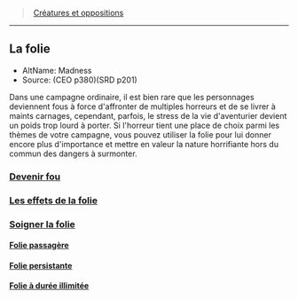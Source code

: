 ﻿---
!Items
Name: La folie
AltName: Madness
Source: (CEO p380)(SRD p201)
Id: madness_hd.md#la-folie
RootId: madness_hd.md
ParentLink: index.md
ParentName: Créatures et oppositions
NameLevel: 2
Attributes:
  ParentNameLink: '[Créatures et oppositions](index.md)'
  Markdown: >+
    >  <!--ParentNameLink-->[Créatures et oppositions](index.md)<!--/ParentNameLink-->


    ---



    ## <!--Name-->La folie<!--/Name-->


    - AltName: <!--AltName-->Madness<!--/AltName-->

    - Source: <!--Source-->(CEO p380)(SRD p201)<!--/Source-->


    Dans une campagne ordinaire, il est bien rare que les personnages deviennent fous à force d'affronter de multiples horreurs et de se livrer à maints carnages, cependant, parfois, le stress de la vie d'aventurier devient un poids trop lourd à porter. Si l'horreur tient une place de choix parmi les thèmes de votre campagne, vous pouvez utiliser la folie pour lui donner encore plus d'importance et mettre en valeur la nature horrifiante hors du commun des dangers à surmonter.

  Name: La folie
  AltName: Madness
  Source: (CEO p380)(SRD p201)
AttributesDictionary: >+
  ParentNameLink: '[Créatures et oppositions](index.md)'

  Markdown: >+

    >  <!--ParentNameLink-->[Créatures et oppositions](index.md)<!--/ParentNameLink-->





    ---







    ## <!--Name-->La folie<!--/Name-->





    - AltName: <!--AltName-->Madness<!--/AltName-->



    - Source: <!--Source-->(CEO p380)(SRD p201)<!--/Source-->





    Dans une campagne ordinaire, il est bien rare que les personnages deviennent fous à force d'affronter de multiples horreurs et de se livrer à maints carnages, cependant, parfois, le stress de la vie d'aventurier devient un poids trop lourd à porter. Si l'horreur tient une place de choix parmi les thèmes de votre campagne, vous pouvez utiliser la folie pour lui donner encore plus d'importance et mettre en valeur la nature horrifiante hors du commun des dangers à surmonter.



  Name: La folie

  AltName: Madness

  Source: (CEO p380)(SRD p201)

---
>  [Créatures et oppositions](index.md)

---


## La folie

- AltName: Madness
- Source: (CEO p380)(SRD p201)

Dans une campagne ordinaire, il est bien rare que les personnages deviennent fous à force d'affronter de multiples horreurs et de se livrer à maints carnages, cependant, parfois, le stress de la vie d'aventurier devient un poids trop lourd à porter. Si l'horreur tient une place de choix parmi les thèmes de votre campagne, vous pouvez utiliser la folie pour lui donner encore plus d'importance et mettre en valeur la nature horrifiante hors du commun des dangers à surmonter.



### [Devenir fou](hd_madness_devenir_fou.md)



### [Les effets de la folie](hd_madness_les_effets_de_la_folie.md)



### [Soigner la folie](hd_madness_soigner_la_folie.md)



#### [Folie passagère](hd_madness_folie_passagere.md)



#### [Folie persistante](hd_madness_folie_persistante.md)



#### [Folie à durée illimitée](hd_madness_folie_a_duree_illimitee.md)

